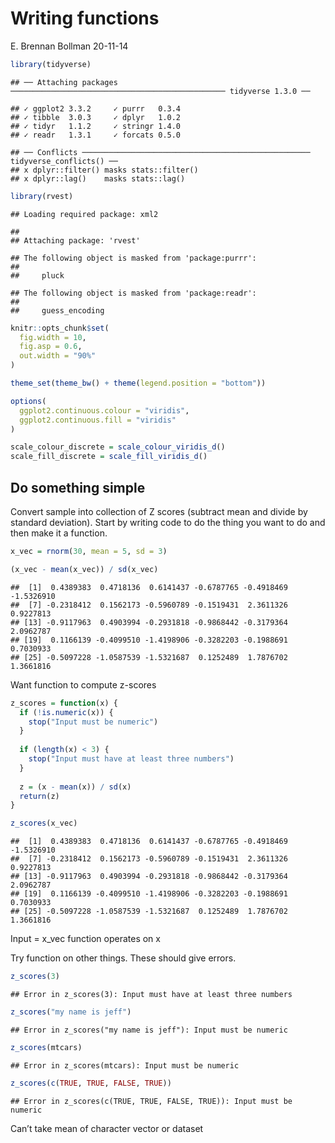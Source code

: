 Writing functions
================
E. Brennan Bollman
20-11-14

``` r
library(tidyverse)
```

    ## ── Attaching packages ──────────────────────────────────────────────── tidyverse 1.3.0 ──

    ## ✓ ggplot2 3.3.2     ✓ purrr   0.3.4
    ## ✓ tibble  3.0.3     ✓ dplyr   1.0.2
    ## ✓ tidyr   1.1.2     ✓ stringr 1.4.0
    ## ✓ readr   1.3.1     ✓ forcats 0.5.0

    ## ── Conflicts ─────────────────────────────────────────────────── tidyverse_conflicts() ──
    ## x dplyr::filter() masks stats::filter()
    ## x dplyr::lag()    masks stats::lag()

``` r
library(rvest)
```

    ## Loading required package: xml2

    ## 
    ## Attaching package: 'rvest'

    ## The following object is masked from 'package:purrr':
    ## 
    ##     pluck

    ## The following object is masked from 'package:readr':
    ## 
    ##     guess_encoding

``` r
knitr::opts_chunk$set(
  fig.width = 10,
  fig.asp = 0.6,
  out.width = "90%"
)

theme_set(theme_bw() + theme(legend.position = "bottom")) 

options(
  ggplot2.continuous.colour = "viridis",
  ggplot2.continuous.fill = "viridis"
)

scale_colour_discrete = scale_colour_viridis_d()
scale_fill_discrete = scale_fill_viridis_d()
```

## Do something simple

Convert sample into collection of Z scores (subtract mean and divide by
standard deviation). Start by writing code to do the thing you want to
do and then make it a function.

``` r
x_vec = rnorm(30, mean = 5, sd = 3)

(x_vec - mean(x_vec)) / sd(x_vec)
```

    ##  [1]  0.4389383  0.4718136  0.6141437 -0.6787765 -0.4918469 -1.5326910
    ##  [7] -0.2318412  0.1562173 -0.5960789 -0.1519431  2.3611326  0.9227813
    ## [13] -0.9117963  0.4903994 -0.2931818 -0.9868442 -0.3179364  2.0962787
    ## [19]  0.1166139 -0.4099510 -1.4198906 -0.3282203 -0.1988691  0.7030933
    ## [25] -0.5097228 -1.0587539 -1.5321687  0.1252489  1.7876702  1.3661816

Want function to compute z-scores

``` r
z_scores = function(x) {
  if (!is.numeric(x)) {
    stop("Input must be numeric")
  }
  
  if (length(x) < 3) {
    stop("Input must have at least three numbers")
  }
  
  z = (x - mean(x)) / sd(x)
  return(z)
}

z_scores(x_vec)
```

    ##  [1]  0.4389383  0.4718136  0.6141437 -0.6787765 -0.4918469 -1.5326910
    ##  [7] -0.2318412  0.1562173 -0.5960789 -0.1519431  2.3611326  0.9227813
    ## [13] -0.9117963  0.4903994 -0.2931818 -0.9868442 -0.3179364  2.0962787
    ## [19]  0.1166139 -0.4099510 -1.4198906 -0.3282203 -0.1988691  0.7030933
    ## [25] -0.5097228 -1.0587539 -1.5321687  0.1252489  1.7876702  1.3661816

Input = x\_vec function operates on x

Try function on other things. These should give errors.

``` r
z_scores(3)
```

    ## Error in z_scores(3): Input must have at least three numbers

``` r
z_scores("my name is jeff")
```

    ## Error in z_scores("my name is jeff"): Input must be numeric

``` r
z_scores(mtcars)
```

    ## Error in z_scores(mtcars): Input must be numeric

``` r
z_scores(c(TRUE, TRUE, FALSE, TRUE))
```

    ## Error in z_scores(c(TRUE, TRUE, FALSE, TRUE)): Input must be numeric

Can’t take mean of character vector or dataset
